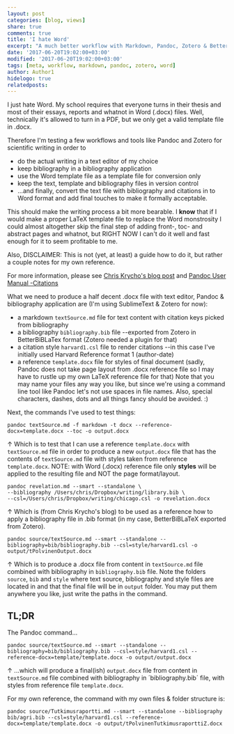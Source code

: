 ```yaml
---
layout: post
categories: [blog, views]
share: true
comments: true
title: 'I hate Word'
excerpt: "A much better workflow with Markdown, Pandoc, Zotero & BetterBiBLaTeX"
date: '2017-06-20T19:02:00+03:00'
modified: '2017-06-20T19:02:00+03:00'
tags: [meta, workflow, markdown, pandoc, zotero, word]
author: Author1
hidelogo: true
relatedposts:
---
```

I just hate Word. My school requires that everyone turns in their thesis and most of their essays, reports and whatnot in Word (.docx) files. Well, technically it's allowed to turn in a PDF, but we only get a valid template file in .docx. 

Therefore I'm testing a few workflows and tools like Pandoc and Zotero for scientific writing in order to 
* do the actual writing in a text editor of my choice
* keep bibliography in a bibliography application
* use the Word template file as a template file for conversion only
* keep the text, template and bibliography files in version control
* ...and finally, convert the text file with bibliography and citations in to Word format and add final touches to make it formally acceptable.

This should make the writing process a bit more bearable. I **know** that if I would make a proper LaTeX template file to replace the Word monstrosity I could almost altogether skip the final step of adding front-, toc- and abstract pages and whatnot, but RIGHT NOW I can't do it well and fast enough for it to seem profitable to me.

Also, DISCLAIMER: This is not (yet, at least) a guide how to do it, but rather a couple notes for my own reference.

For more information, please see [Chris Krycho's blog post](http://www.chriskrycho.com/2015/academic-markdown-and-citations.html)
and [Pandoc User Manual -Citations](http://pandoc.org/MANUAL.html#citations)

What we need to produce a half decent .docx file with text editor, Pandoc & bibliography application are (I'm using SublimeText & Zotero for now):

* a markdown `textSource.md` file for text content with citation keys picked from bibliography
* a bibliography `bibliography.bib` file --exported from Zotero in BetterBiBLaTex format (Zotero needed a plugin for that)
* a citation style `harvard1.csl` file to render citations --in this case I've initially used Harvard Reference format 1 (author-date)
* a reference `template.docx` file for styles of final document (sadly, Pandoc does not take page layout from .docx reference file so I may have to rustle up my own LaTeX reference file for that)
Note that you may name your files any way you like, but since we're using a command line tool like Pandoc let's not use spaces in file names. Also, special characters, dashes, dots and all things fancy should be avoided. :)

Next, the commands I've used to test things:

```
pandoc textSource.md -f markdown -t docx --reference-docx=template.docx --toc -o output.docx
```
↑ Which is to test that I can use a reference `template.docx` with `textSource.md` file in order to produce a new `output.docx` file that has the contents of `textSource.md` file with styles taken from reference `template.docx`. NOTE: with Word (.docx) reference file only **styles** will be applied to the resulting file and NOT the page format/layout. 

```
pandoc revelation.md --smart --standalone \
--bibliography /Users/chris/Dropbox/writing/library.bib \
--csl=/Users/chris/Dropbox/writing/chicago.csl -o revelation.docx
```
↑ Which is (from Chris Krycho's blog) to be used as a reference how to apply a bibliography file in .bib format (in my case, BetterBiBLaTeX exported from Zotero).

```
pandoc source/textSource.md --smart --standalone --bibliography=bib/bibliography.bib --csl=style/harvard1.csl -o output/tPolvinenOutput.docx
```
↑ Which is to produce a .docx file from content in `textSource.md` file combined with bibliography in `bibliography.bib` file. Note the folders `source`, `bib` and `style` where text source, bibliography and style files are located in and that the final file will be in `output` folder. You may put them anywhere you like, just write the paths in the command.

## TL;DR
The Pandoc command...
```
pandoc source/textSource.md --smart --standalone --bibliography=bib/bibliography.bib --csl=style/harvard1.csl --reference-docx=template/template.docx -o output/output.docx
```
↑ ...which will produce a final(ish) `output.docx` file from content in `textSource.md` file combined with bibliography in   ´bibliography.bib´ file, with styles from reference file `template.docx`.

For my own reference, the command with my own files & folder structure is:
```
pandoc source/Tutkimusraportti.md --smart --standalone --bibliography bib/agri.bib --csl=style/harvard1.csl --reference-docx=template/template.docx -o output/tPolvinenTutkimusraporttiZ.docx
```

